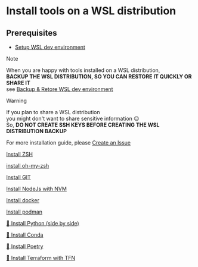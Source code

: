 # Install tools on a WSL distribution

## Prerequisites

* [Setup WSL dev environment](../001-setup-WSL-dev-environment/README.md)

> [!NOTE]
> When you are happy with tools installed on a WSL distribution, \
> **BACKUP THE WSL DISTRIBUTION, SO YOU CAN RESTORE IT QUICKLY OR SHARE IT** \
> see [Backup & Retore WSL dev environment](../001-setup-WSL-dev-environment/backup-retore-WSL.md)

> [!WARNING]
> If you plan to share a WSL distribution \
> you might don't want to share sensitive information 😉 \
> So, **DO NOT CREATE SSH KEYS BEFORE CREATING THE WSL DISTRIBUTION BACKUP**

For more installation guide, please [Create an Issue](https://github.com/CedricCazin/tutorials/issues/new)

[Install ZSH](/002-install-tools/install-zsh.md)

[install oh-my-zsh](/002-install-tools/install-oh-my-zsh.md)

[Install GIT](/002-install-tools/install-git.md)

[Install NodeJs with NVM](/002-install-tools/install-nodejs-with-nvm.md)

[Install docker](/002-install-tools/install-docker-ce.md)

[Install podman](/002-install-tools/install-podman.md)

[🚧 Install Python (side by side)](/002-install-tools/todo.md)

[🚧 Install Conda](002-install-tools/todo.md)

[🚧 Install Poetry](002-install-tools/todo.md)

[🚧 Install Terraform with TFN](002-install-tools/todo.md)
